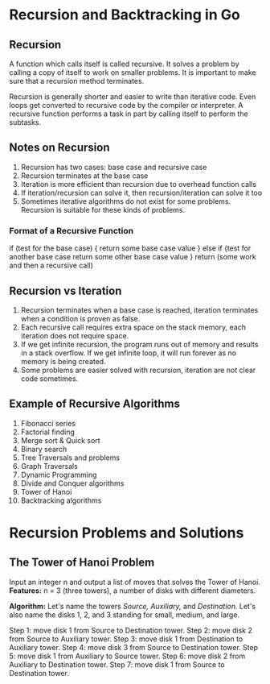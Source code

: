 # Recursion and Backtracking in Go
## Recursion
A function which calls itself is called recursive. It solves a problem by calling a 
copy of itself to work on smaller problems. It is important to make sure
that a recursion method terminates. 

Recursion is generally shorter and easier to write than iterative code. Even loops
get converted to recursive code by the compiler or interpreter. 
A recursive function performs a task in part by calling itself to perform 
the subtasks.

## Notes on Recursion
1. Recursion has two cases: base case and recursive case
2. Recursion terminates at the base case
3. Iteration is more efficient than recursion due to overhead function calls
4. If iteration/recursion can solve it, then recursion/iteration can solve it too
5. Sometimes iterative algorithms do not exist for some problems. Recursion is suitable for these kinds of problems.

### Format of a Recursive Function
if (test for the base case) {
    return some base case value
} else if {test for another base case
    return some other base case value
} 
return (some work and then a recursive call)

## Recursion vs Iteration
1. Recursion terminates when a base case is reached, iteration terminates when a condition is proven as false.
2. Each recursive call requires extra space on the stack memory, each iteration does not require space.
3. If we get infinite recursion, the program runs out of memory and results in a stack overflow. If we get infinite loop, it will run forever as no memory is being created.
4. Some problems are easier solved with recursion, iteration are not clear code sometimes.

## Example of Recursive Algorithms
1. Fibonacci series
2. Factorial finding
3. Merge sort & Quick sort
4. Binary search
5. Tree Traversals and problems
6. Graph Traversals
7. Dynamic Programming
8. Divide and Conquer algorithms
9. Tower of Hanoi
10. Backtracking algorithms

# Recursion Problems and Solutions
## The Tower of Hanoi Problem
Input an integer n and output a list of moves that solves the Tower of Hanoi. 
**Features:** n = 3 (three towers), a number of disks with different diameters.

**Algorithm:** Let's name the towers *Source,* *Auxiliary,* and *Destination.* Let's also name
the disks 1, 2, and 3 standing for small, medium, and large.

Step 1: move disk 1 from Source to Destination tower.
Step 2: move disk 2 from Source to Auxiliary tower.
Step 3: move disk 1 from Destination to Auxiliary tower.
Step 4: move disk 3 from Source to Destination tower.
Step 5: move disk 1 from Auxiliary to Source tower.
Step 6: move disk 2 from Auxiliary to Destination tower.
Step 7: move disk 1 from Source to Destination tower.